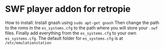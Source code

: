 # SWF player addon for retropie
How to install:
Install gnash using `sudo apt-get gnash`
Then change the path to the roms in the `es_systems.cfg` to the path where you will store your `.swf` files.
Finally add everything from the `es_systems.cfg` to your own `es_systems.cfg`. The default folder for `es_systems.cfg` is at `/etc/emulationstation`
